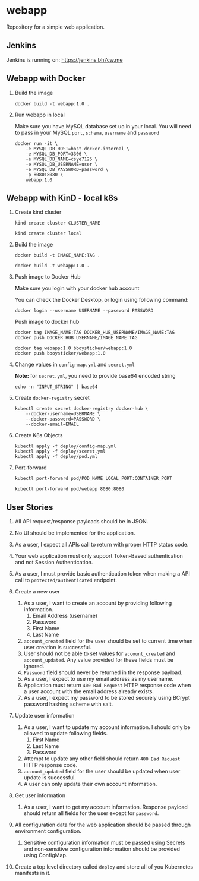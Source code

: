 # webapp

Repository for a simple web application.
## Jenkins 

Jenkins is running on: https://jenkins.bh7cw.me

## Webapp with Docker

1. Build the image

    ```
    docker build -t webapp:1.0 .
    ```

2. Run webapp in local

    Make sure you have MySQL database set uo in your local.
    You will need to pass in your MySQL `port`, `schema`, `username` and `password`

    ```
    docker run -it \
        -e MYSQL_DB_HOST=host.docker.internal \
        -e MYSQL_DB_PORT=3306 \
        -e MYSQL_DB_NAME=csye7125 \
        -e MYSQL_DB_USERNAME=user \
        -e MYSQL_DB_PASSWORD=password \
        -p 8080:8080 \
        webapp:1.0
    ```

## Webapp with KinD - local k8s

1. Create kind cluster

    ```
    kind create cluster CLUSTER_NAME

    kind create cluster local
    ```

2. Build the image

    ```
    docker build -t IMAGE_NAME:TAG .

    docker build -t webapp:1.0 .
    ```

3. Push image to Docker Hub

    Make sure you login with your docker hub account
    
    You can check the Docker Desktop, or login using following command:

    ```
    docker login --username USERNAME --password PASSWORD
    ```

    Push image to docker hub

    ```
    docker tag IMAGE_NAME:TAG DOCKER_HUB_USERNAME/IMAGE_NAME:TAG
    docker push DOCKER_HUB_USERNAME/IMAGE_NAME:TAG

    docker tag webapp:1.0 bboysticker/webapp:1.0
    docker push bboysticker/webapp:1.0
    ```

4. Change values in `config-map.yml` and `secret.yml`

    **Note:** for `secret.yml`, you need to provide base64 encoded string

    ```
    echo -n "INPUT_STRING" | base64
    ```

5. Create `docker-registry` secret

    ```
    kubectl create secret docker-registry docker-hub \
        --docker-username=USERNAME \
        --docker-password=PASSWORD \
        --docker-email=EMAIL
    ```

6. Create K8s Objects

    ```
    kubectl apply -f deploy/config-map.yml
    kubectl apply -f deploy/sceret.yml
    kubectl apply -f deploy/pod.yml
    ```

7. Port-forward

    ```
    kubectl port-forward pod/POD_NAME LOCAL_PORT:CONTAINER_PORT

    kubectl port-forward pod/webapp 8080:8080
    ```

## User Stories

1. All API request/response payloads should be in JSON.

2. No UI should be implemented for the application.

3. As a user, I expect all APIs call to return with proper HTTP status code.

4. Your web application must only support Token-Based authentication and not Session Authentication.

5. As a user, I must provide basic authentication token when making a API call to `protected/authenticated` endpoint.

6. Create a new user

    1. As a user, I want to create an account by providing following information.
        1. Email Address (username)
        2. Password
        3. First Name
        4. Last Name
    2. `account_created` field for the user should be set to current time when user creation is successful.
    3. User should not be able to set values for `account_created` and `account_updated`. Any value provided for these fields must be ignored.
    4. `Password` field should never be returned in the response payload.
    5. As a user, I expect to use my email address as my username.
    6. Application must return `400 Bad Request` HTTP response code when a user account with the email address already exists.
    7. As a user, I expect my password to be stored securely using BCrypt password hashing scheme with salt.

7. Update user information

    1. As a user, I want to update my account information. I should only be allowed to update following fields.
        1. First Name
        2. Last Name
        3. Password
    2. Attempt to update any other field should return `400 Bad Request` HTTP response code.
    3. `account_updated` field for the user should be updated when user update is successful.
    4. A user can only update their own account information.

8. Get user information

    1. As a user, I want to get my account information. Response payload should return all fields for the user except for `password`.

9. All configuration data for the web application should be passed through environment configuration.

    1. Sensitive configuration information must be passed using Secrets and non-sensitive configuration information should be provided using ConfigMap.

10. Create a top level directory called `deploy` and store all of you Kubernetes manifests in it.